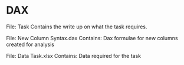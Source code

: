 # DAX

File: Task
Contains the write up on what the task requires.

File: New Column Syntax.dax
Contains: Dax formulae for new columns created for analysis

File: Data Task.xlsx
Contains: Data required for the task
